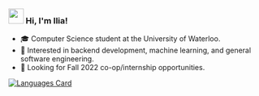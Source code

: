 ### <img src="https://raw.githubusercontent.com/MartinHeinz/MartinHeinz/master/wave.gif" width="30px"> Hi, I'm Ilia!

<!--
**Iliaromanov/Iliaromanov** is a ✨ _special_ ✨ repository because its `README.md` (this file) appears on your GitHub profile.

Here are some ideas to get you started:

- 🔭 I’m currently working on ...
- 🌱 I’m currently learning ...
- 👯 I’m looking to collaborate on ...
- 🤔 I’m looking for help with ...
- 💬 Ask me about ...
- 📫 How to reach me: ...
- 😄 Pronouns: ...
- ⚡ Fun fact: ...
-->

- 🎓 Computer Science student at the University of Waterloo.
- 💼 Interested in backend development, machine learning, and general software engineering.
- 🏢 Looking for Fall 2022 co-op/internship opportunities.
<!-- - 😄 Looking for co-op opportunities for Winter 2022 -->

<!--
### Tech Stack 👨‍💻
<img alt="Python" src="https://img.shields.io/badge/python%20-%2314354C.svg?&style=for-the-badge&logo=python&logoColor=white"/> <img alt="Flask" src="https://img.shields.io/badge/flask%20-%23000.svg?&style=for-the-badge&logo=flask&logoColor=white"/> <img alt="FastAPI" src="https://img.shields.io/badge/FastAPI-%2314354C.svg?&style=for-the-badge&logo=FastAPI&logoColor=blue"/> <img alt="Keras" src="https://img.shields.io/badge/Keras%20-%23D00000.svg?&style=for-the-badge&logo=Keras&logoColor=white"/> <img alt="TensorFlow" src="https://img.shields.io/badge/TensorFlow%20-%23FF6F00.svg?&style=for-the-badge&logo=TensorFlow&logoColor=white" /> <img alt="Pandas" src="https://img.shields.io/badge/pandas%20-%23150458.svg?&style=for-the-badge&logo=pandas&logoColor=white" /> <img alt="NumPy" src="https://img.shields.io/badge/numpy%20-%23013243.svg?&style=for-the-badge&logo=numpy&logoColor=white" /> <img alt="OpenCV" src="https://img.shields.io/badge/OpenCV%20-%230769AD.svg?style=for-the-badge&logo=OpenCV&logoColor=white"/> <img alt="JavaScript" src="https://img.shields.io/badge/javascript%20-%23323330.svg?&style=for-the-badge&logo=javascript&logoColor=%23F7DF1E"/> <img alt="jquery" src="https://img.shields.io/badge/jQuery%20-%23121011.svg?&style=for-the-badge&logo=jquery&logoColor=white"/> <img alt="HTML5" src="https://img.shields.io/badge/html5%20-%23E34F26.svg?&style=for-the-badge&logo=html5&logoColor=white"/> <img alt="CSS3" src="https://img.shields.io/badge/css3%20-%23150458.svg?&style=for-the-badge&logo=css3&logoColor=white"/> <img alt="Go" src="https://img.shields.io/badge/Go%20-%230db7ed.svg?&style=for-the-badge&logo=Go&logoColor=white"/> <img alt="C++" src="https://img.shields.io/badge/C%2B%2B-E10098?style=for-the-badge&logo=c%2B%2B&logoColor=white"/> <img alt="C" src="https://img.shields.io/badge/c%20-%23404d59.svg?&style=for-the-badge&logo=c&logoColor=white"/> <img alt="Postgres" src="https://img.shields.io/badge/PostgreSQL%20-%232671E5.svg?&style=for-the-badge&logo=PostgreSQL&logoColor=white"/> <img alt="MongoDB" src ="https://img.shields.io/badge/MongoDB-%234ea94b.svg?&style=for-the-badge&logo=mongodb&logoColor=white"/> <img alt="SQL Server" src="https://img.shields.io/badge/SQL_Server-4A4A55?style=for-the-badge&logo=microsoft-sql-server&logoColor=white"/> <img alt="Docker" src="https://img.shields.io/badge/docker%20-%230db7ed.svg?&style=for-the-badge&logo=docker&logoColor=white"/> <img alt="Git" src="https://img.shields.io/badge/git%20-%23F05033.svg?&style=for-the-badge&logo=git&logoColor=white"/> <img alt="Bash" src="https://img.shields.io/badge/Bash%20-%23121011.svg?&style=for-the-badge&logo=gnu-bash&logoColor=white"/>
-->


<!-- READY TO GO, JUST CODE MORE IN GO TO MAKE IT LOOK BETTER -->
[![Languages Card](<https://github-readme-stats.vercel.app/api/top-langs/?username=Iliaromanov&hide=jupyter notebook,html&layout=compact&custom_title=Top Languages by lines of code>)](https://github.com/reteps?tab=repositories)



<!--
<h3 align="left">Tech Stack:</h3>
<p align="left"> <a href="https://www.python.org" target="_blank"> <img src="https://raw.githubusercontent.com/devicons/devicon/master/icons/python/python-original.svg" alt="python" width="40" height="40"/> </a>  <a href="https://www.djangoproject.com/" target="_blank"> <img src="https://raw.githubusercontent.com/devicons/devicon/9f4f5cdb393299a81125eb5127929ea7bfe42889/icons/django/django-original.svg" alt="django" width="40" height="40"/> </a>  <a href="https://developer.mozilla.org/en-US/docs/Web/JavaScript" target="_blank"> <img src="https://raw.githubusercontent.com/devicons/devicon/master/icons/javascript/javascript-original.svg" alt="javascript" width="40" height="40"/> </a> <a href="https://www.w3schools.com/css/" target="_blank"> <img src="https://raw.githubusercontent.com/devicons/devicon/master/icons/css3/css3-original-wordmark.svg" alt="css3" width="40" height="40"/> </a> <a href="https://www.w3.org/html/" target="_blank"> <img src="https://raw.githubusercontent.com/devicons/devicon/master/icons/html5/html5-original-wordmark.svg" alt="html5" width="40" height="40"/> </a>  <!--<a href="https://www.docker.com/" target="_blank"> <img src="https://raw.githubusercontent.com/devicons/devicon/master/icons/docker/docker-original-wordmark.svg" alt="docker" width="40" height="40"/> </a>  <a href="https://heroku.com" target="_blank"> <img src="https://www.vectorlogo.zone/logos/heroku/heroku-icon.svg" alt="heroku" width="40" height="40"/> </a>    <a href="https://postman.com" target="_blank"> <img src="https://www.vectorlogo.zone/logos/getpostman/getpostman-icon.svg" alt="postman" width="40" height="40"/> </a>  <a href="https://reactjs.org/" target="_blank"> <img src="https://raw.githubusercontent.com/devicons/devicon/master/icons/react/react-original-wordmark.svg" alt="react" width="40" height="40"/> </a> <a href="https://www.sqlite.org/" target="_blank"> <img src="https://www.vectorlogo.zone/logos/sqlite/sqlite-icon.svg" alt="sqlite" width="40" height="40"/> </a> </p>
-->


<!-- Profile views
![](https://komarev.com/ghpvc/?username=Iliaromanov)

https://github.com/CITIZENDOT/CITIZENDOT/tree/master/profile-summary-card-output
<img src="./profile-summary-card-output/nord_dark/1-repos-per-language.svg"> <img src="./profile-summary-card-output/nord_dark/3-stats.svg"> -->

<!--[![](https://github-readme-stats.vercel.app/api?username=Iliaromanov)](https://github.com/anuraghazra/github-readme-stats)-->
<!--<img align="center" src="https://github-readme-stats.vercel.app/api/top-langs/?username=Iliaromanov" />-->

<!-- <p><img align="center" src="https://github-readme-streak-stats.herokuapp.com/?user=iliaromanov&" alt="oscarmild" /></p>
 -->
